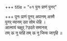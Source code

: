 +++
title = "०१ पुनः प्राणं पुनर्"

+++
पुनः प्राणं पुनर् अपानम् अस्मै  
पुनर् व्यानम् उत सोम धेहि ।  
आत्मायं चक्षुर् ?उदते समानस्  
तम् ऊ नु पाहि तम् ऊ नु जिन्व जागृहि ॥